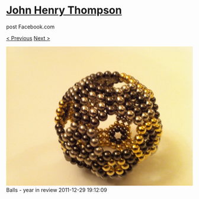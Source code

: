 # [John Henry Thompson](../README.md)
post Facebook.com

[< Previous](2011-12-29-5.md) [Next >](2011-12-29-7.md)

[![](../media/2011-12-29/Balls-year-in-review-5.jpg)](../README.md)
Balls - year in review
2011-12-29 19:12:09